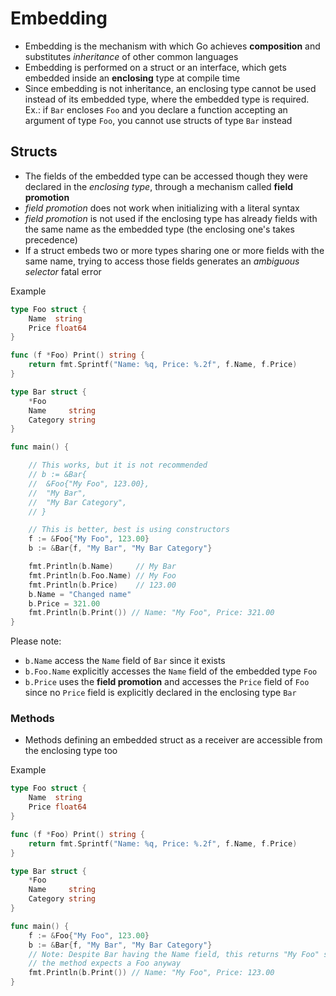 # Embedding

- Embedding is the mechanism with which Go achieves **composition** and substitutes *inheritance* of other common languages
- Embedding is performed on a struct or an interface, which gets embedded inside an **enclosing** type at compile time
- Since embedding is not inheritance, an enclosing type cannot be used instead of its embedded type, where the embedded type is required. Ex.: if `Bar` encloses `Foo` and you declare a function accepting an argument of type `Foo`, you cannot use structs of type `Bar` instead

## Structs
- The fields of the embedded type can be accessed though they were declared in the *enclosing type*, through a mechanism called **field promotion**
- *field promotion* does not work when initializing with a literal syntax
- *field promotion* is not used if the enclosing type has already fields with the same name as the embedded type (the enclosing one's takes precedence)
- If a struct embeds two or more types sharing one or more fields with the same name, trying to access those fields generates an *ambiguous selector* fatal error

Example
```go
type Foo struct {
    Name  string
    Price float64
}

func (f *Foo) Print() string {
	return fmt.Sprintf("Name: %q, Price: %.2f", f.Name, f.Price)
}

type Bar struct {
    *Foo
    Name     string
    Category string
}

func main() {

	// This works, but it is not recommended
    // b := &Bar{
	// 	&Foo{"My Foo", 123.00},
	// 	"My Bar",
	// 	"My Bar Category",
	// }

	// This is better, best is using constructors
	f := &Foo{"My Foo", 123.00}
	b := &Bar{f, "My Bar", "My Bar Category"}

    fmt.Println(b.Name)     // My Bar
    fmt.Println(b.Foo.Name) // My Foo
    fmt.Println(b.Price)    // 123.00
	b.Name = "Changed name"
	b.Price = 321.00
	fmt.Println(b.Print()) // Name: "My Foo", Price: 321.00
}
```

Please note:
- `b.Name` access the `Name` field of `Bar` since it exists
- `b.Foo.Name` explicitly accesses the `Name` field of the embedded type `Foo`
- `b.Price` uses the **field promotion** and accesses the `Price` field of `Foo` since no `Price` field is explicitly declared in the enclosing type `Bar`

### Methods
- Methods defining an embedded struct as a receiver are accessible from the enclosing type too

Example
```go
type Foo struct {
    Name  string
    Price float64
}

func (f *Foo) Print() string {
	return fmt.Sprintf("Name: %q, Price: %.2f", f.Name, f.Price)
}

type Bar struct {
    *Foo
    Name     string
    Category string
}

func main() {
    f := &Foo{"My Foo", 123.00}
	b := &Bar{f, "My Bar", "My Bar Category"}
	// Note: Despite Bar having the Name field, this returns "My Foo" since
	// the method expects a Foo anyway
	fmt.Println(b.Print()) // Name: "My Foo", Price: 123.00
}
```
